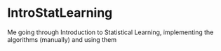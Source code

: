 # IntroStatLearning
Me going through Introduction to Statistical Learning, implementing the algorithms (manually) and using them
